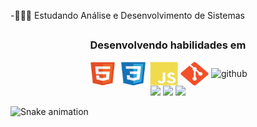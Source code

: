 -‍👨‍💻🚀 Estudando Análise e Desenvolvimento de Sistemas


<h2></h2>


<h3 align="center" color="red">Desenvolvendo habilidades em</h3>
<div align="center">
  <img align="center" alt="HTML" height="38" width="45" src="https://raw.githubusercontent.com/devicons/devicon/master/icons/html5/html5-original.svg">
  <img align="center" alt="CSS" height="38" width="45" src="https://raw.githubusercontent.com/devicons/devicon/master/icons/css3/css3-original.svg">
  <img align="center" alt="Js" height="38" width="45" src="https://raw.githubusercontent.com/devicons/devicon/master/icons/javascript/javascript-plain.svg">
  <img align="center" alt="git" height="38" width="45" src="https://raw.githubusercontent.com/devicons/devicon/master/icons/git/git-original.svg">
  <img align="center" alt="github" height="38" width="45" src="https://raw.githubusercontent.com/jmnote/z-icons/master/svg/github.svg">
 </div>

<div align="center"> 
  <a href="https://mail.google.com/mail/?view=cm&fs=1&to=danielbped@gmail.com"><img src="https://img.shields.io/badge/Gmail-D14836?style=for-the-badge&logo=gmail&logoColor=white"/></a>
  <a href="https://www.linkedin.com/in/danielbped/"><img src="https://img.shields.io/badge/LinkedIn-0077B5?style=for-the-badge&logo=linkedin&logoColor=white"/></a> 
   <a href="https://www.instagram.com/danielbped/"><img src="https://img.shields.io/badge/Instagram-E4405F?style=for-the-badge&logo=instagram&logoColor=white"/></a> 
 </div>
 
 <p align="center"> 

  ![Snake animation](https://github.com/danielbped/danielbped/blob/output/github-contribution-grid-snake.svg)
 </p>
